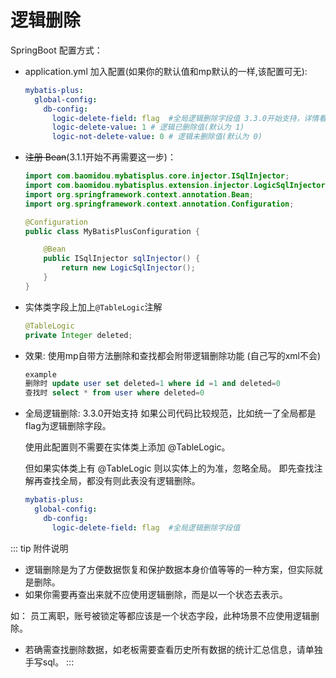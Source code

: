 # 逻辑删除

SpringBoot 配置方式：

- application.yml 加入配置(如果你的默认值和mp默认的一样,该配置可无):

  ```yaml
  mybatis-plus:
    global-config:
      db-config:
        logic-delete-field: flag  #全局逻辑删除字段值 3.3.0开始支持，详情看下面。
        logic-delete-value: 1 # 逻辑已删除值(默认为 1)
        logic-not-delete-value: 0 # 逻辑未删除值(默认为 0)
  ```

- ~~注册 Bean~~(3.1.1开始不再需要这一步)：

  ```java
  import com.baomidou.mybatisplus.core.injector.ISqlInjector;
  import com.baomidou.mybatisplus.extension.injector.LogicSqlInjector;
  import org.springframework.context.annotation.Bean;
  import org.springframework.context.annotation.Configuration;

  @Configuration
  public class MyBatisPlusConfiguration {

      @Bean
      public ISqlInjector sqlInjector() {
          return new LogicSqlInjector();
      }
  }
  ```

- 实体类字段上加上`@TableLogic`注解

  ``` java
  @TableLogic
  private Integer deleted;
  ```
  
- 效果: 使用mp自带方法删除和查找都会附带逻辑删除功能 (自己写的xml不会)

  ``` sql
  example
  删除时 update user set deleted=1 where id =1 and deleted=0
  查找时 select * from user where deleted=0
  ```
  
- 全局逻辑删除: 3.3.0开始支持
  如果公司代码比较规范，比如统一了全局都是flag为逻辑删除字段。
  
  使用此配置则不需要在实体类上添加 @TableLogic。
  
  但如果实体类上有 @TableLogic 则以实体上的为准，忽略全局。  即先查找注解再查找全局，都没有则此表没有逻辑删除。

  ```yaml
  mybatis-plus:
    global-config:
      db-config:
        logic-delete-field: flag  #全局逻辑删除字段值
  ```
  
  
::: tip 附件说明
- 逻辑删除是为了方便数据恢复和保护数据本身价值等等的一种方案，但实际就是删除。
- 如果你需要再查出来就不应使用逻辑删除，而是以一个状态去表示。

如： 员工离职，账号被锁定等都应该是一个状态字段，此种场景不应使用逻辑删除。

- 若确需查找删除数据，如老板需要查看历史所有数据的统计汇总信息，请单独手写sql。
:::
